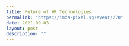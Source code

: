 ```yaml
---
title: Future of XR Technologies
permalink: "https://imda-pixel.sg/event/270"
date: 2021-09-03
layout: post
description: ""
---
```

